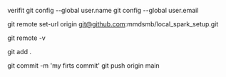 verifit
git config --global user.name
git config --global user.email


git remote set-url origin git@github.com:mmdsmb/local_spark_setup.git


git remote -v

git add .

git commit -m 'my firts commit'
git push origin main